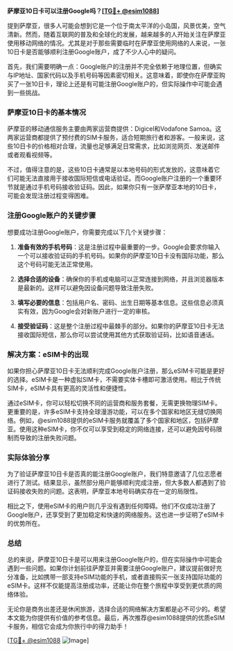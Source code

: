 **萨摩亚10日卡可以注册Google吗？[[TG💪+ @esim1088](https://t.me/s/esim1088)]**

提到萨摩亚，很多人可能会想到它是一个位于南太平洋的小岛国，风景优美，空气清新。然而，随着互联网的普及和全球化的发展，越来越多的人开始关注在萨摩亚使用移动网络的情况。尤其是对于那些需要临时在萨摩亚使用网络的人来说，一张10日卡是否能够顺利注册Google账户，成了不少人心中的疑问。

首先，我们需要明确一点：Google账户的注册并不完全依赖于地理位置，但确实与IP地址、国家代码以及手机号码等因素密切相关。这意味着，即使你在萨摩亚购买了一张10日卡，理论上还是有可能注册Google账户的，但实际操作中可能会遇到一些挑战。

### 萨摩亚10日卡的基本情况

萨摩亚的移动通信服务主要由两家运营商提供：Digicel和Vodafone Samoa。这两家运营商都提供了预付费的SIM卡服务，适合短期旅行者和游客。一般来说，这些10日卡的价格相对合理，流量也足够满足日常需求，比如浏览网页、发送邮件或者观看视频等。

不过，值得注意的是，这些10日卡通常是以本地号码的形式发放的，这意味着它们可能无法直接用于接收国际短信或电话验证。而Google账户注册的一个重要环节就是通过手机号码接收验证码。因此，如果你只有一张萨摩亚本地的10日卡，可能会发现注册过程变得困难。

### 注册Google账户的关键步骤

想要成功注册Google账户，你需要完成以下几个关键步骤：

1. **准备有效的手机号码**：这是注册过程中最重要的一步。Google会要求你输入一个可以接收验证码的手机号码。如果你的萨摩亚10日卡没有国际功能，那么这个号码可能无法正常使用。

2. **选择合适的设备**：确保你的手机或电脑可以正常连接到网络，并且浏览器版本是最新的。这样可以避免因设备问题导致注册失败。

3. **填写必要的信息**：包括用户名、密码、出生日期等基本信息。这些信息必须真实有效，因为Google会对新账户进行一定的审核。

4. **接受验证码**：这是整个注册过程中最棘手的部分。如果你的萨摩亚10日卡无法接收国际短信，那么你可以尝试使用其他方式获取验证码，比如语音通话。

### 解决方案：eSIM卡的出现

如果你担心萨摩亚10日卡无法顺利完成Google账户注册，那么eSIM卡可能是更好的选择。eSIM卡是一种虚拟SIM卡，不需要实体卡槽即可激活使用。相比于传统SIM卡，eSIM卡具有更高的灵活性和便捷性。

通过eSIM卡，你可以轻松切换不同的运营商和服务套餐，无需更换物理SIM卡。更重要的是，许多eSIM卡支持全球漫游功能，可以在多个国家和地区无缝切换网络。例如，@esim1088提供的eSIM卡服务就覆盖了多个国家和地区，包括萨摩亚。使用这种eSIM卡，你不仅可以享受到稳定的网络连接，还可以避免因号码限制而导致的注册失败问题。

### 实际体验分享

为了验证萨摩亚10日卡是否真的能注册Google账户，我们特意邀请了几位志愿者进行了测试。结果显示，虽然部分用户能够顺利完成注册，但大多数人都遇到了验证码接收失败的问题。这表明，萨摩亚本地号码确实存在一定的局限性。

相比之下，使用eSIM卡的用户则几乎没有遇到任何障碍。他们不仅成功注册了Google账户，还享受到了更加稳定和快速的网络服务。这也进一步证明了eSIM卡的优势所在。

### 总结

总的来说，萨摩亚10日卡是可以用来注册Google账户的，但在实际操作中可能会遇到一些问题。如果你计划前往萨摩亚并需要注册Google账户，建议提前做好充分准备，比如携带一部支持eSIM功能的手机，或者直接购买一张支持国际功能的eSIM卡。这样不仅能提高注册成功率，还能让你在整个旅程中享受到更优质的网络体验。

无论你是商务出差还是休闲旅游，选择合适的网络解决方案都是必不可少的。希望本文能为你提供有价值的参考信息。最后，再次推荐@esim1088提供的优质eSIM卡服务，相信它会成为你旅行中的得力助手！

[[TG💪+ @esim1088](https://t.me/s/esim1088) ![Image](https://i.postimg.cc/4NQfJmqS/Snipaste-2025-05-13-00-14-12.png)]